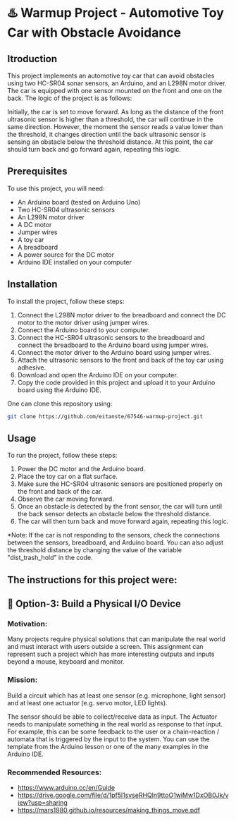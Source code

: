 # ♨️ Warmup Project - Automotive Toy Car with Obstacle Avoidance

## Itroduction
This project implements an automotive toy car that can avoid obstacles using two HC-SR04 sonar sensors, an Arduino, and an L298N motor driver. The car is equipped with one sensor mounted on the front and one on the back. The logic of the project is as follows:

Initially, the car is set to move forward. As long as the distance of the front ultrasonic sensor is higher than a threshold, the car will continue in the same direction. However, the moment the sensor reads a value lower than the threshold, it changes direction until the back ultrasonic sensor is sensing an obstacle below the threshold distance. At this point, the car should turn back and go forward again, repeating this logic.

## Prerequisites
To use this project, you will need:

- An Arduino board (tested on Arduino Uno)
- Two HC-SR04 ultrasonic sensors
- An L298N motor driver
- A DC motor
- Jumper wires
- A toy car
- A breadboard
- A power source for the DC motor
- Arduino IDE installed on your computer


## Installation
To install the project, follow these steps:

1. Connect the L298N motor driver to the breadboard and connect the DC motor to the motor driver using jumper wires.
2. Connect the Arduino board to your computer.
3. Connect the HC-SR04 ultrasonic sensors to the breadboard and connect the breadboard to the Arduino board using jumper wires.
4. Connect the motor driver to the Arduino board using jumper wires.
5. Attach the ultrasonic sensors to the front and back of the toy car using adhesive.
6. Download and open the Arduino IDE on your computer.
7. Copy the code provided in this project and upload it to your Arduino board using the Arduino IDE.

One can clone this repository using:
```bash
git clone https://github.com/eitanste/67546-warmup-project.git
```


## Usage
To run the project, follow these steps:

1. Power the DC motor and the Arduino board.
2. Place the toy car on a flat surface.
3. Make sure the HC-SR04 ultrasonic sensors are positioned properly on the front and back of the car.
4. Observe the car moving forward.
5. Once an obstacle is detected by the front sensor, the car will turn until the back sensor detects an obstacle below the threshold distance.
6. The car will then turn back and move forward again, repeating this logic.

*Note: If the car is not responding to the sensors, check the connections between the sensors, breadboard, and Arduino board. You can also adjust the threshold distance by changing the value of the variable "dist_trash_hold" in the code.


## The instructions for this project were:
## 🤖 Option-3: Build a Physical I/O Device
### Motivation:
Many projects require physical solutions that can manipulate the real world and must interact with users outside a screen. This assignment can represent such a project which has more interesting outputs and inputs beyond a mouse, keyboard and monitor.
### Mission:
Build a circuit which has at least one sensor (e.g. microphone, light sensor) and at least one actuator (e.g. servo motor, LED lights).

The sensor should be able to collect/receive data as input. The Actuator needs to manipulate something in the real world as response to that input. For example, this can be some feedback to the user or a chain-reaction / automata that is triggered by the input to the system. You can use the template from the Arduino lesson or one of the many examples in the Arduino IDE.
### Recommended Resources:
* https://www.arduino.cc/en/Guide 
* https://drive.google.com/file/d/1pf5l1svseRHQln9ttoO1wiMw1DxOB0Jk/view?usp=sharing 
* https://mars1980.github.io/resources/making_things_move.pdf 

